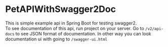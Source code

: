 # PetAPIWithSwagger2Doc

This is simple example api in Spring Boot for testing swagger2.  
To see documentation of this api, run project on your server. Go to `/v2/api-docs` to see JSON format of documentation. In other way you can look documentation ui with going to `/swagger-ui.html`
